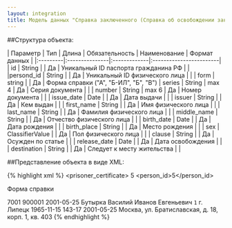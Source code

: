 ```yaml
---
layout: integration
title: Модель данных "Справка заключенного (Справка об освобождении заключенного)"
---
```


##Структура объекта:

| Параметр | Тип | Длина | Обязательность | Наименование | Формат данных |
|:---------|:---------------|:-------------|:------------------------|
| id | String | | Да | Уникальный ID паспорта гражданина РФ | |
|persond_id | String | | Да | Уникальный ID физического лица | |
| form | string | | Да | Форма справки ("А", "Б-ИЛ", "Б", "В")
| series | String | max 4 | Да | Серия документа | |
| number | String | max 6 | Да | Номер документа | |
| issue_date | Date | | Да | Дата выдачи | |
| issuer | String | | Да | Кем выдан | |
| first_name | String | | Да | Имя физического лица | |
| last_name | String | | Да | Фамилия физического лица | |
| middle_name | String | | Да | Отчество физического лица | |
| birth_date | Date | | Да | Дата рождения | |
| birth_place | String | | Да | Место рождения | |
| sex | ClassifierValue | | Да | Пол физического лица | |
| clause | String | | Да | Осужден по статье | |
| release_date | Date | | Да | Дата освобождения | |
| destination | String | | Да | Следует к месту жительства | |

##Представление объекта в виде XML:

{% highlight xml %}
<prisoner_certificate>
  <id>5</id>
  <person_id>5</person_id>
  <form>Форма справки</form>
  <number>7001</number>
  <series>900001</serie>
  <issue_date>2001-05-25</issue_date>
  <issuer>Бутырка</issuer>
  <first_name>Василий</first_name>
  <last_name>Иванов</last_name>
  <middle_name>Евгеньевич</middle_name>
  <sex>
    <code>1</code>
    <title>М</title>
  </sex>
  <birth_place>г. Липецк</birth_place>
  <birth_date>1965-11-15</birth_date>
  <clause>143-17</clause>
  <release_date>2001-05-25</release_date>
  <destination>Москва, ул. Братиславская, д. 18, корп. 1, кв. 403</destination>
</prisoner_certificate>
{% endhighlight %}












